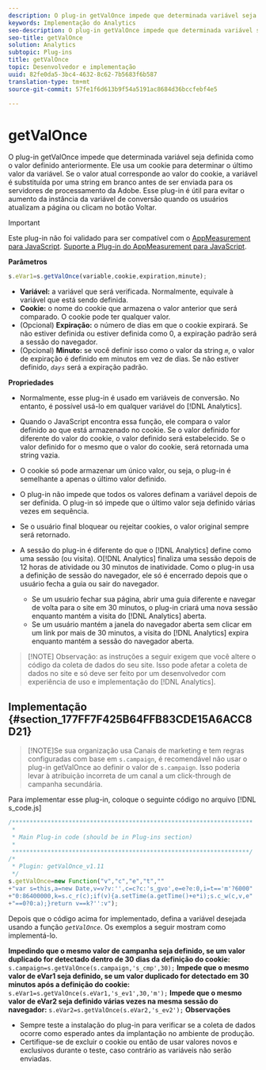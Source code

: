 ```yaml
---
description: O plug-in getValOnce impede que determinada variável seja definida como o valor definido anteriormente. Ele usa um cookie para determinar o último valor da variável. Se o valor atual corresponde ao valor do cookie, a variável é substituída por uma string em branco antes de ser enviada para os servidores de processamento da Adobe. Esse plug-in é útil para evitar o aumento da instância da variável de conversão quando os usuários atualizam a página ou clicam no botão Voltar.
keywords: Implementação do Analytics
seo-description: O plug-in getValOnce impede que determinada variável seja definida como o valor definido anteriormente. Ele usa um cookie para determinar o último valor da variável. Se o valor atual corresponde ao valor do cookie, a variável é substituída por uma string em branco antes de ser enviada para os servidores de processamento da Adobe. Esse plug-in é útil para evitar o aumento da instância da variável de conversão quando os usuários atualizam a página ou clicam no botão Voltar.
seo-title: getValOnce
solution: Analytics
subtopic: Plug-ins
title: getValOnce
topic: Desenvolvedor e implementação
uuid: 82fe0da5-3bc4-4632-8c62-7b5683f6b587
translation-type: tm+mt
source-git-commit: 57fe1f6d613b9f54a5191ac8684d36bccfebf4e5

---
```



# getValOnce

O plug-in getValOnce impede que determinada variável seja definida como o valor definido anteriormente. Ele usa um cookie para determinar o último valor da variável. Se o valor atual corresponde ao valor do cookie, a variável é substituída por uma string em branco antes de ser enviada para os servidores de processamento da Adobe. Esse plug-in é útil para evitar o aumento da instância da variável de conversão quando os usuários atualizam a página ou clicam no botão Voltar.

>[!IMPORTANT]
>
>Este plug-in não foi validado para ser compatível com o [AppMeasurement para JavaScript](/help/implement/js-implementation/c-appmeasurement-js/appmeasure-mjs.md). [Suporte a Plug-in do AppMeasurement para JavaScript](/help/implement/js-implementation/c-appmeasurement-js/plugins-support.md).

**Parâmetros**

```js
s.eVar1=s.getValOnce(variable,cookie,expiration,minute);
```

* **Variável:** a variável que será verificada. Normalmente, equivale à variável que está sendo definida.
* **Cookie:** o nome do cookie que armazena o valor anterior que será comparado. O cookie pode ter qualquer valor.
* (Opcional) **Expiração:** o número de dias em que o cookie expirará. Se não estiver definida ou estiver definida como 0, a expiração padrão será a sessão do navegador.
* (Opcional) **Minuto:** se você definir isso como o valor da string *`m`*, o valor de expiração é definido em minutos em vez de dias. Se não estiver definido, *`days`* será a expiração padrão.

**Propriedades**

* Normalmente, esse plug-in é usado em variáveis de conversão. No entanto, é possível usá-lo em qualquer variável do [!DNL Analytics].
* Quando o JavaScript encontra essa função, ele compara o valor definido ao que está armazenado no cookie. Se o valor definido for diferente do valor do cookie, o valor definido será estabelecido. Se o valor definido for o mesmo que o valor do cookie, será retornada uma string vazia.
* O cookie só pode armazenar um único valor, ou seja, o plug-in é semelhante a apenas o último valor definido.
* O plug-in não impede que todos os valores definam a variável depois de ser definida. O plug-in só impede que o último valor seja definido várias vezes em sequência.
* Se o usuário final bloquear ou rejeitar cookies, o valor original sempre será retornado.
* A sessão do plug-in é diferente do que o [!DNL Analytics] define como uma sessão (ou visita). O[!DNL Analytics] finaliza uma sessão depois de 12 horas de atividade ou 30 minutos de inatividade. Como o plug-in usa a definição de sessão do navegador, ele só é encerrado depois que o usuário fecha a guia ou sair do navegador.

   * Se um usuário fechar sua página, abrir uma guia diferente e navegar de volta para o site em 30 minutos, o plug-in criará uma nova sessão enquanto mantém a visita do [!DNL Analytics] aberta.
   * Se um usuário mantém a janela do navegador aberta sem clicar em um link por mais de 30 minutos, a visita do [!DNL Analytics] expira enquanto mantém a sessão do navegador aberta.

> [!NOTE] Observação: as instruções a seguir exigem que você altere o código da coleta de dados do seu site. Isso pode afetar a coleta de dados no site e só deve ser feito por um desenvolvedor com experiência de uso e implementação do [!DNL Analytics].

## Implementação {#section_177FF7F425B64FFB83CDE15A6ACC8D21}

> [!NOTE]Se sua organização usa Canais de marketing e tem regras configuradas com base em `s.campaign`, é recomendável não usar o plug-in getValOnce ao definir o valor de `s.campaign`. Isso poderia levar à atribuição incorreta de um canal a um click-through de campanha secundária.

Para implementar esse plug-in, coloque o seguinte código no arquivo [!DNL s_code.js]

```js
/******************************************************************** 
 * 
 * Main Plug-in code (should be in Plug-ins section) 
 * 
 *******************************************************************/ 
/* 
 * Plugin: getValOnce_v1.11 
 */ 
s.getValOnce=new Function("v","c","e","t","" 
+"var s=this,a=new Date,v=v?v:'',c=c?c:'s_gvo',e=e?e:0,i=t=='m'?6000" 
+"0:86400000,k=s.c_r(c);if(v){a.setTime(a.getTime()+e*i);s.c_w(c,v,e" 
+"==0?0:a);}return v==k?'':v");
```

Depois que o código acima for implementado, defina a variável desejada usando a função *`getValOnce`*. Os exemplos a seguir mostram como implementá-lo.

**Impedindo que o mesmo valor de campanha seja definido, se um valor duplicado for detectado dentro de 30 dias da definição do cookie:**
`s.campaign=s.getValOnce(s.campaign,'s_cmp',30);`  **Impede que o mesmo valor de eVar1 seja definido, se um valor duplicado for detectado em 30 minutos após a definição do cookie:**
`s.eVar1=s.getValOnce(s.eVar1,'s_ev1',30,'m');`  **Impede que o mesmo valor de eVar2 seja definido várias vezes na mesma sessão do navegador:**
`s.eVar2=s.getValOnce(s.eVar2,'s_ev2');`  **Observações**

* Sempre teste a instalação do plug-in para verificar se a coleta de dados ocorre como esperado antes da implantação no ambiente de produção.
* Certifique-se de excluir o cookie ou então de usar valores novos e exclusivos durante o teste, caso contrário as variáveis não serão enviadas.

